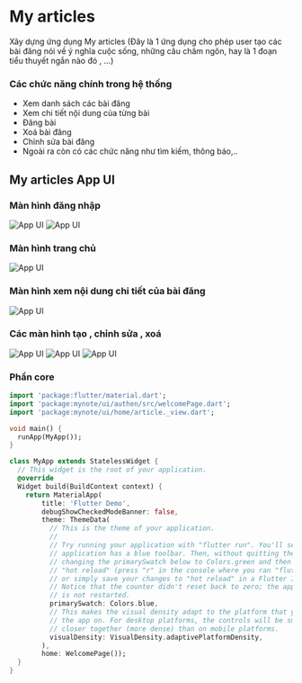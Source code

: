 # My articles
Xây dựng ứng dụng My articles
(Đây là 1 ứng dụng cho phép user tạo các bài đăng nói về ý nghĩa cuộc sống, những câu châm ngôn, hay là 1 đoạn tiểu thuyết ngắn nào đó , ...)

### Các chức năng chính trong hệ thống 
- Xem danh sách các bài đăng
- Xem chi tiết nội dung của từng bài
- Đăng bài 
- Xoá bài đăng 
- Chỉnh sửa bài đăng
- Ngoài ra còn có các chức năng như tìm kiếm, thông báo,..
## My articles App UI

### Màn hình đăng nhập
![App UI](/assets/images/welcome.png)
![App UI](/assets/images/login.png)
 
### Màn hình trang chủ 
![App UI](/assets/images/home.png)



### Màn hình xem nội dung chi tiết của bài đăng 
![App UI](/assets/images/detail.png)



### Các màn hình tạo , chỉnh sửa , xoá 
![App UI](/assets/images/add.png)
![App UI](/assets/images/edit.png)
![App UI](/assets/images/edit_screen.png)



### Phần core
```dart
import 'package:flutter/material.dart';
import 'package:mynote/ui/authen/src/welcomePage.dart';
import 'package:mynote/ui/home/article._view.dart';

void main() {
  runApp(MyApp());
}

class MyApp extends StatelessWidget {
  // This widget is the root of your application.
  @override
  Widget build(BuildContext context) {
    return MaterialApp(
        title: 'Flutter Demo',
        debugShowCheckedModeBanner: false,
        theme: ThemeData(
          // This is the theme of your application.
          //
          // Try running your application with "flutter run". You'll see the
          // application has a blue toolbar. Then, without quitting the app, try
          // changing the primarySwatch below to Colors.green and then invoke
          // "hot reload" (press "r" in the console where you ran "flutter run",
          // or simply save your changes to "hot reload" in a Flutter IDE).
          // Notice that the counter didn't reset back to zero; the application
          // is not restarted.
          primarySwatch: Colors.blue,
          // This makes the visual density adapt to the platform that you run
          // the app on. For desktop platforms, the controls will be smaller and
          // closer together (more dense) than on mobile platforms.
          visualDensity: VisualDensity.adaptivePlatformDensity,
        ),
        home: WelcomePage());
  }
}
```
